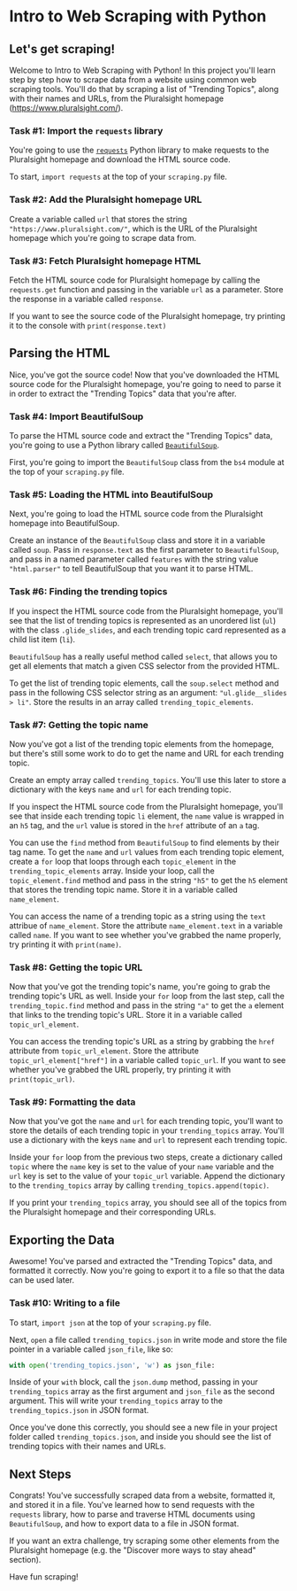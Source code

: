 # Intro to Web Scraping with Python

## Let's get scraping!

Welcome to Intro to Web Scraping with Python! In this project you'll learn step by step how to scrape data from a website using common web scraping tools. You'll do that by scraping a list of "Trending Topics", along with their names and URLs, from the Pluralsight homepage (https://www.pluralsight.com/).

### Task #1: Import the `requests` library

You're going to use the [`requests`](https://requests.readthedocs.io/en/master/) Python library to make requests to the Pluralsight homepage and download the HTML source code.

To start, `import requests` at the top of your `scraping.py` file.

### Task #2: Add the Pluralsight homepage URL

Create a variable called `url` that stores the string `"https://www.pluralsight.com/"`, which is the URL of the Pluralsight homepage which you're going to scrape data from.

### Task #3: Fetch Pluralsight homepage HTML

Fetch the HTML source code for Pluralsight homepage by calling the `requests.get` function and passing in the variable `url` as a parameter. Store the response in a variable called `response`.

If you want to see the source code of the Pluralsight homepage, try printing it to the console with `print(response.text)`

## Parsing the HTML

Nice, you've got the source code! Now that you've downloaded the HTML source code for the Pluralsight homepage, you're going to need to parse it in order to extract the "Trending Topics" data that you're after.

### Task #4: Import BeautifulSoup

To parse the HTML source code and extract the "Trending Topics" data, you're going to use a Python library called [`BeautifulSoup`](https://www.crummy.com/software/BeautifulSoup/bs4/doc/).

First, you're going to import the `BeautifulSoup` class from the `bs4` module at the top of your `scraping.py` file.

### Task #5: Loading the HTML into BeautifulSoup

Next, you're going to load the HTML source code from the Pluralsight homepage into BeautifulSoup.

Create an instance of the `BeautifulSoup` class and store it in a variable called `soup`. Pass in `response.text` as the first parameter to `BeautifulSoup`, and pass in a named parameter called `features` with the string value `"html.parser"` to tell BeautifulSoup that you want it to parse HTML.

### Task #6: Finding the trending topics

If you inspect the HTML source code from the Pluralsight homepage, you'll see that the list of trending topics is represented as an unordered list (`ul`) with the class `.glide_slides`, and each trending topic card represented as a child list item (`li`).

`BeautifulSoup` has a really useful method called `select`, that allows you to get all elements that match a given CSS selector from the provided HTML.

To get the list of trending topic elements, call the `soup.select` method and pass in the following CSS selector string as an argument: `"ul.glide__slides > li"`. Store the results in an array called `trending_topic_elements`.

### Task #7: Getting the topic name

Now you've got a list of the trending topic elements from the homepage, but there's still some work to do to get the name and URL for each trending topic. 

Create an empty array called `trending_topics`. You'll use this later to store a dictionary with the keys `name` and `url` for each trending topic.

If you inspect the HTML source code from the Pluralsight homepage, you'll see that inside each trending topic `li` element, the `name` value is wrapped in an `h5` tag, and the `url` value is stored in the `href` attribute of an `a` tag.

You can use the `find` method from `BeautifulSoup` to find elements by their tag name. To get the `name` and `url` values from each trending topic element, create a `for` loop that loops through each `topic_element` in the `trending_topic_elements` array. Inside your loop, call the `topic_element.find` method and pass in the string `"h5"` to get the `h5` element that stores the trending topic name. Store it in a variable called `name_element`.

You can access the name of a trending topic as a string using the `text` attribue of `name_element`. Store the attribute `name_element.text` in a variable called `name`. If you want to see whether you've grabbed the name properly, try printing it with `print(name)`.

### Task #8: Getting the topic URL

Now that you've got the trending topic's name, you're going to grab the trending topic's URL as well. Inside your `for` loop from the last step, call the `trending_topic.find` method and pass in the string `"a"` to get the `a` element that links to the trending topic's URL. Store it in a variable called `topic_url_element`.

You can access the trending topic's URL as a string by grabbing the `href` attribute from `topic_url_element`. Store the attribute `topic_url_element["href"]` in a variable called `topic_url`. If you want to see whether you've grabbed the URL properly, try printing it with `print(topic_url)`.

### Task #9: Formatting the data

Now that you've got the `name` and `url` for each trending topic, you'll want to store the details of each trending topic in your `trending_topics` array. You'll use a dictionary with the keys `name` and `url` to represent each trending topic.

Inside your `for` loop from the previous two steps, create a dictionary called `topic` where the `name` key is set to the value of your `name` variable and the `url` key is set to the value of your `topic_url` variable. Append the dictionary to the `trending_topics` array by calling `trending_topics.append(topic)`.

If you print your `trending_topics` array, you should see all of the topics from the Pluralsight homepage and their corresponding URLs.

## Exporting the Data

Awesome! You've parsed and extracted the "Trending Topics" data, and formatted it correctly. Now you're going to export it to a file so that the data can be used later.

### Task #10: Writing to a file

To start, `import json` at the top of your `scraping.py` file.

Next, `open` a file called `trending_topics.json` in write mode and store the file pointer in a variable called `json_file`, like so:

```python
with open('trending_topics.json', 'w') as json_file:
```

Inside of your `with` block, call the `json.dump` method, passing in your `trending_topics` array as the first argument and `json_file` as the second argument. This will write your `trending_topics` array to the `trending_topics.json` in JSON format.

Once you've done this correctly, you should see a new file in your project folder called `trending_topics.json`, and inside you should see the list of trending topics with their names and URLs.

## Next Steps

Congrats! You've successfully scraped data from a website, formatted it, and stored it in a file. You've learned how to send requests with the `requests` library, how to parse and traverse HTML documents using `BeautifulSoup`, and how to export data to a file in JSON format.

If you want an extra challenge, try scraping some other elements from the Pluralsight homepage (e.g. the "Discover more ways to stay ahead" section).

Have fun scraping!